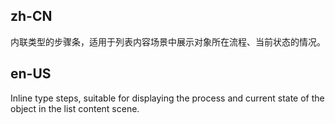 ## zh-CN

内联类型的步骤条，适用于列表内容场景中展示对象所在流程、当前状态的情况。

## en-US

Inline type steps, suitable for displaying the process and current state of the object in the list content scene.
